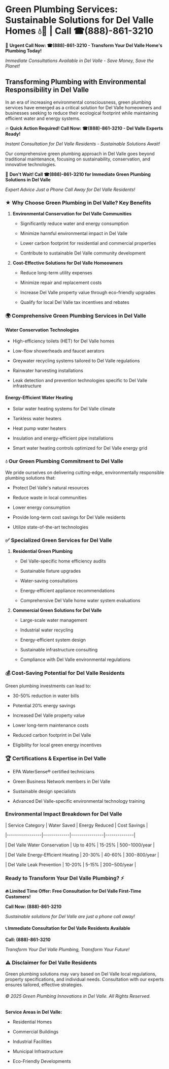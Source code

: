 # Green Plumbing Services: Sustainable Solutions for Del Valle Homes 💧🌿 | Call ☎(888)-861-3210

🚨 **Urgent Call Now: ☎(888)-861-3210 - Transform Your Del Valle Home's Plumbing Today!**
*Immediate Consultations Available in Del Valle - Save Money, Save the Planet!*

## Transforming Plumbing with Environmental Responsibility in Del Valle

In an era of increasing environmental consciousness, green plumbing services have emerged as a critical solution for Del Valle homeowners and businesses seeking to reduce their ecological footprint while maintaining efficient water and energy systems. 

🔥 **Quick Action Required! Call Now: ☎(888)-861-3210 - Del Valle Experts Ready!**
*Instant Consultation for Del Valle Residents - Sustainable Solutions Await!*

Our comprehensive green plumbing approach in Del Valle goes beyond traditional maintenance, focusing on sustainability, conservation, and innovative technologies.

🚨 **Don't Wait! Call ☎(888)-861-3210 for Immediate Green Plumbing Solutions in Del Valle**
*Expert Advice Just a Phone Call Away for Del Valle Residents!*

### ★ Why Choose Green Plumbing in Del Valle? Key Benefits

1. **Environmental Conservation for Del Valle Communities** 
   - Significantly reduce water and energy consumption
   - Minimize harmful environmental impact in Del Valle
   - Lower carbon footprint for residential and commercial properties
   - Contribute to sustainable Del Valle community development

2. **Cost-Effective Solutions for Del Valle Homeowners** 
   - Reduce long-term utility expenses
   - Minimize repair and replacement costs
   - Increase Del Valle property value through eco-friendly upgrades
   - Qualify for local Del Valle tax incentives and rebates

### 🌍 Comprehensive Green Plumbing Services in Del Valle

#### Water Conservation Technologies
- High-efficiency toilets (HET) for Del Valle homes
- Low-flow showerheads and faucet aerators
- Greywater recycling systems tailored to Del Valle regulations
- Rainwater harvesting installations
- Leak detection and prevention technologies specific to Del Valle infrastructure

#### Energy-Efficient Water Heating
- Solar water heating systems for Del Valle climate
- Tankless water heaters
- Heat pump water heaters
- Insulation and energy-efficient pipe installations
- Smart water heating controls optimized for Del Valle energy grid

### 💧 Our Green Plumbing Commitment to Del Valle

We pride ourselves on delivering cutting-edge, environmentally responsible plumbing solutions that:
- Protect Del Valle's natural resources
- Reduce waste in local communities
- Lower energy consumption
- Provide long-term cost savings for Del Valle residents
- Utilize state-of-the-art technologies

### ✅ Specialized Green Services for Del Valle

1. **Residential Green Plumbing**
   - Del Valle-specific home efficiency audits
   - Sustainable fixture upgrades
   - Water-saving consultations
   - Energy-efficient appliance recommendations
   - Comprehensive Del Valle home water system evaluations

2. **Commercial Green Solutions for Del Valle**
   - Large-scale water management
   - Industrial water recycling
   - Energy-efficient system design
   - Sustainable infrastructure consulting
   - Compliance with Del Valle environmental regulations

### 💰 Cost-Saving Potential for Del Valle Residents

Green plumbing investments can lead to:
- 30-50% reduction in water bills
- Potential 20% energy savings
- Increased Del Valle property value
- Lower long-term maintenance costs
- Reduced carbon footprint in Del Valle
- Eligibility for local green energy incentives

### 🏆 Certifications & Expertise in Del Valle

- EPA WaterSense® certified technicians
- Green Business Network members in Del Valle
- Sustainable design specialists
- Advanced Del Valle-specific environmental technology training

### Environmental Impact Breakdown for Del Valle

| Service Category | Water Saved | Energy Reduced | Cost Savings |
|-----------------|-------------|----------------|--------------|
| Del Valle Water Conservation | Up to 40% | 15-25% | $500-$1000/year |
| Del Valle Energy-Efficient Heating | 20-30% | 40-60% | $300-$800/year |
| Del Valle Leak Prevention | 10-20% | 5-15% | $200-$500/year |

### Ready to Transform Your Del Valle Plumbing? ⚡

**🔥 Limited Time Offer: Free Consultation for Del Valle First-Time Customers!**

**Call Now: (888)-861-3210**
*Sustainable solutions for Del Valle are just a phone call away!*

#### 📞 Immediate Consultation for Del Valle Residents Available

**Call: (888)-861-3210**
*Transform Your Del Valle Plumbing, Transform Your Future!*

### ⚠️ Disclaimer for Del Valle Residents

Green plumbing solutions may vary based on Del Valle local regulations, property specifications, and individual needs. Consultation with our experts ensures tailored, effective strategies.

###### © 2025 Green Plumbing Innovations in Del Valle. All Rights Reserved.

**Service Areas in Del Valle:** 
- Residential Homes
- Commercial Buildings
- Industrial Facilities
- Municipal Infrastructure
- Eco-Friendly Developments